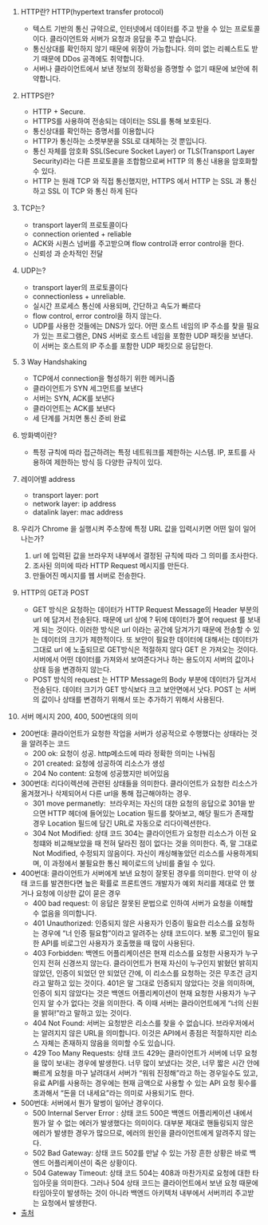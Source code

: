 1. HTTP란? HTTP(hypertext transfer protocol)

   - 텍스트 기반의 통신 규약으로, 인터넷에서 데이터를 주고 받을 수 있는 프로토콜이다. 클라이언트와 서버가 요청과 응답을 주고 받습니다.
   - 통신상대를 확인하지 않기 때문에 위장이 가능합니다. 의미 없는 리퀘스트도 받기 때문에 DDos 공격에도 취약합니다.
   - 서버나 클라이언트에서 보낸 정보의 정확성을 증명할 수 없기 때문에 보안에 취약합니다.

2. HTTPS란?

   - HTTP + Secure.
   - HTTPS를 사용하여 전송되는 데이터는 SSL를 통해 보호된다.
   - 통신상대를 확인하는 증명서를 이용합니다
   - HTTP가 통신하는 소켓부분을 SSL로 대체하는 것 뿐입니다.
   - 통신 자체를 암호화 SSL(Secure Socket Layer) or TLS(Transport Layer Security)라는 다른 프로토콜을 조합함으로써 HTTP 의 통신 내용을 암호화할 수 있다.
   - HTTP 는 원래 TCP 와 직접 통신했지만, HTTPS 에서 HTTP 는 SSL 과 통신하고 SSL 이 TCP 와 통신 하게 된다

3. TCP는?

   - transport layer의 프로토콜이다
   - connection oriented + reliable
   - ACK와 시퀀스 넘버를 주고받으며 flow control과 error control을 한다.
   - 신뢰성 과 순차적인 전달

4. UDP는?

   - transport layer의 프로토콜이다
   - connectionless + unreliable.
   - 실시간 프로세스 통신에 사용되며, 간단하고 속도가 빠르다
   - flow control, error control을 하지 않는다.
   - UDP를 사용한 것들에는 DNS가 있다. 어떤 호스트 네임의 IP 주소를 찾을 필요가 있는 프로그램은, DNS 서버로 호스트 네임을 포함한 UDP 패킷을 보낸다. 이 서버는 호스트의 IP 주소를 포함한 UDP 패킷으로 응답한다.

5. 3 Way Handshaking

   - TCP에서 connection을 형성하기 위한 메커니즘
   - 클라이언트가 SYN 세그먼트를 보낸다
   - 서버는 SYN, ACK를 보낸다
   - 클라이언트는 ACK를 보낸다
   - 세 단계를 거치면 통신 준비 완료

6. 방화벽이란?

   - 특정 규칙에 따라 접근하려는 특정 네트워크를 제한하는 시스템. IP, 포트를 사용하여 제한하는 방식 등 다양한 규칙이 있다.

7. 레이어별 address

   - transport layer: port
   - network layer: ip address
   - datalink layer: mac address

8. 우리가 Chrome 을 실행시켜 주소창에 특정 URL 값을 입력시키면 어떤 일이 일어나는가?

   1. url 에 입력된 값을 브라우저 내부에서 결정된 규칙에 따라 그 의미를 조사한다.
   2. 조사된 의미에 따라 HTTP Request 메시지를 만든다.
   3. 만들어진 메시지를 웹 서버로 전송한다.

9. HTTP의 GET과 POST

   - GET 방식은 요청하는 데이터가 HTTP Request Message의 Header 부분의 url 에 담겨서 전송된다.
     때문에 url 상에 ? 뒤에 데이터가 붙어 request 를 보내게 되는 것이다.
     이러한 방식은 url 이라는 공간에 담겨가기 때문에 전송할 수 있는 데이터의 크기가 제한적이다.
     또 보안이 필요한 데이터에 대해서는 데이터가 그대로 url 에 노출되므로 GET방식은 적절하지 않다
     GET 은 가져오는 것이다. 서버에서 어떤 데이터를 가져와서 보여준다거나 하는 용도이지 서버의 값이나 상태 등을 변경하지 않는다.
   - POST 방식의 request 는 HTTP Message의 Body 부분에 데이터가 담겨서 전송된다.
     데이터 크기가 GET 방식보다 크고 보안면에서 낫다.
     POST 는 서버의 값이나 상태를 변경하기 위해서 또는 추가하기 위해서 사용된다.

10. 서버 메시지 200, 400, 500번대의 의미

- 200번대: 클라이언트가 요청한 작업을 서버가 성공적으로 수행했다는 상태라는 것을 알려주는 코드
  - 200 ok: 요청이 성공. http메소드에 따라 정확한 의미는 나눠짐
  - 201 created: 요청에 성공하여 리소스가 생성
  - 204 No content: 요청에 성공했지만 비어있음
- 300번대: 리다이렉션에 관련된 상태들을 의미한다. 클라이언트가 요청한 리소스가 옮겨졌거나 삭제되어서 다른 url을 통해 접근해야하는 경우.
  - 301 move permanetly:  브라우저는 자신의 대한 요청의 응답으로 301을 받으면 HTTP 헤더에 들어있는 Location 필드를 찾아보고, 해당 필드가 존재할 경우 Location 필드에 담긴 URL로 자동으로 리다이렉션한다.
  - 304 Not Modified: 상태 코드 304는 클라이언트가 요청한 리소스가 이전 요청떄와 비교해보았을 때 전혀 달라진 점이 없다는 것을 의미한다. 즉, 말 그대로 Not Modified, 수정되지 않음이다. 자신이 캐싱해놓았던 리소스를 사용하게되며, 이 과정에서 불필요한 통신 페이로드의 낭비를 줄일 수 있다.
- 400번대: 클라이언트가 서버에게 보낸 요청이 잘못된 경우를 의미한다. 만약 이 상태 코드를 발견한다면 높은 확률로 프론트엔드 개발자가 예외 처리를 제대로 안 했거나 요청에 이상한 값이 묻은 경우
  - 400 bad request: 이 응답은 잘못된 문법으로 인하여 서버가 요청을 이해할 수 없음을 의미합니다.
  - 401 Unauthorized: 인증되지 않은 사용자가 인증이 필요한 리소스를 요청하는 경우에 “너 인증 필요함”이라고 알려주는 상태 코드이다. 보통 로그인이 필요한 API를 비로그인 사용자가 호출했을 때 많이 사용된다.
  - 403 Forbidden: 백엔드 어플리케이션은 현재 리소스를 요청한 사용자가 누구인지 전혀 신경쓰지 않는다. 클라이언트가 현재 자신이 누구인지 밝혔던 밝히지 않았던, 인증이 되었던 안 되었던 간에, 이 리소스를 요청하는 것은 무조건 금지라고 말하고 있는 것이다. 401은 말 그대로 인증되지 않았다는 것을 의미하며, 인증이 되지 않았다는 것은 백엔드 어플리케이션이 현재 요청한 사용자가 누구인지 알 수가 없다는 것을 의미한다. 즉 이때 서버는 클라이언트에게 “너의 신원을 밝혀!”라고 말하고 있는 것이다.
  - 404 Not Found: 서버는 요청받은 리소스를 찾을 수 없습니다. 브라우저에서는 알려지지 않은 URL을 의미합니다. 이것은 API에서 종점은 적절하지만 리소스 자체는 존재하지 않음을 의미할 수도 있습니다.
  - 429 Too Many Requests: 상태 코드 429는 클라이언트가 서버에 너무 요청을 많이 보내는 경우에 발생한다. 너무 많이 보냈다는 것은, 너무 짧은 시간 안에 빠르게 요청을 마구 날려대서 서버가 “워워 진정해”라고 하는 경우일수도 있고, 유료 API를 사용하는 경우에는 현재 금액으로 사용할 수 있는 API 요청 횟수를 초과해서 “돈을 더 내세요”라는 의미로 사용되기도 한다.
- 500번대: 서버에서 뭔가 말썽이 일어난 경우이다.
  - 500 Internal Server Error : 상태 코드 500은 백엔드 어플리케이션 내에서 뭔가 알 수 없는 에러가 발생했다는 의미이다. 대부분 제대로 핸들링되지 않은 에러가 발생한 경우가 많으므로, 에러의 원인을 클라이언트에게 알려주지 않는다.
  - 502 Bad Gateway: 상태 코드 502를 만날 수 있는 가장 흔한 상황은 바로 백엔드 어플리케이션이 죽은 상황이다.
  - 504 Gateway Timeout: 상태 코드 504는 408과 마찬가지로 요청에 대한 타임아웃을 의미한다. 그러나 504 상태 코드는 클라이언트에서 보낸 요청 때문에 타임아웃이 발생하는 것이 아니라 백엔드 아키텍처 내부에서 서버끼리 주고받는 요청에서 발생한다.
- [출처](https://evan-moon.github.io/2020/03/15/about-http-status-code/#500%EB%B2%88%EB%8C%80)
